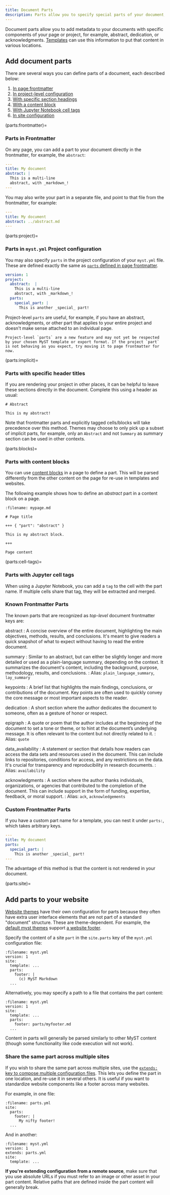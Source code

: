 ```yaml
---
title: Document Parts
description: Parts allow you to specify special parts of your document, like abstract, key points, and acknowledgements.
---
```


Document parts allow you to add metadata to your documents with specific components of your page or project, for example, abstract, dedication, or acknowledgments. [Templates](./documents-exports.md) can use this information to put that content in various locations.

## Add document parts

There are several ways you can define parts of a document, each described below:

1. [In page frontmatter](#parts:frontmatter)
2. [In project-level configuration](#parts:project)
3. [With specific section headings](#parts:implicit)
4. [With a content block](#parts:blocks)
5. [With Jupyter Notebook cell tags](#parts:cell-tags)
6. [In site configuration](#parts:site)

(parts:frontmatter)=

### Parts in Frontmatter

On any page, you can add a part to your document directly in the frontmatter, for example, the `abstract`:

```yaml
---
title: My document
abstract: |
  This is a multi-line
  abstract, with _markdown_!
---
```

You may also write your part in a separate file, and point to that file from the frontmatter, for example:

```yaml
---
title: My document
abstract: ../abstract.md
---
```

(parts:project)=

### Parts in `myst.yml` Project configuration

You may also specify `parts` in the project configuration of your `myst.yml` file. These are defined exactly the same as [`parts` defined in page frontmatter](#parts:frontmatter).

```yaml
version: 1
project:
  abstract:  |
    This is a multi-line
    abstract, with _markdown_!
  parts:
    special_part: |
      This is another _special_ part!
```

Project-level `parts` are useful, for example, if you have an abstract, acknowledgments, or other part that applies to your entire project and doesn't make sense attached to an individual page.

```{caution}
Project-level `parts` are a new feature and may not yet be respected by your chosen MyST template or export format. If the project `part` is not behaving as you expect, try moving it to page frontmatter for now.
```

(parts:implicit)=

### Parts with specific header titles

If you are rendering your project in other places, it can be helpful to leave these sections directly in the document.
Complete this using a header as usual:

```
# Abstract

This is my abstract!
```

Note that frontmatter parts and explicitly tagged cells/blocks will take precedence over this method. Themes may choose to only pick up a subset of implicit parts, for example, only an `Abstract` and not `Summary` as summary section can be used in other contexts.

(parts:blocks)=

### Parts with content blocks

You can use [content blocks](./blocks.md) in a page to define a part. This will be parsed differently from the other content on the page for re-use in templates and websites.

The following example shows how to define an _abstract_ part in a content block on a page.

```{code} markdown
:filename: mypage.md

# Page title

+++ { "part": "abstract" }

This is my abstract block.

+++

Page content

```

(parts:cell-tags)=

### Parts with Jupyter cell tags

When using a Jupyter Notebook, you can add a `tag` to the cell with the part name. If multiple cells share that tag, they will be extracted and merged. 


### Known Frontmatter Parts

The known parts that are recognized as _top-level_ document frontmatter keys are:

abstract
: A concise overview of the entire document, highlighting the main objectives, methods, results, and conclusions. It's meant to give readers a quick snapshot of what to expect without having to read the entire document.

summary
: Similar to an abstract, but can either be slightly longer and more detailed or used as a plain-language summary, depending on the context. It summarizes the document's content, including the background, purpose, methodology, results, and conclusions.
: Alias: `plain_language_summary`, `lay_summary`

keypoints
: A brief list that highlights the main findings, conclusions, or contributions of the document. Key points are often used to quickly convey the core message or most important aspects to the reader.

dedication
: A short section where the author dedicates the document to someone, often as a gesture of honor or respect.

epigraph
: A quote or poem that the author includes at the beginning of the document to set a tone or theme, or to hint at the document’s underlying message. It is often relevant to the content but not directly related to it.
: Alias: `quote`

data_availability
: A statement or section that details how readers can access the data sets and resources used in the document. This can include links to repositories, conditions for access, and any restrictions on the data. It's crucial for transparency and reproducibility in research documents.
: Alias: `availability`

acknowledgments
: A section where the author thanks individuals, organizations, or agencies that contributed to the completion of the document. This can include support in the form of funding, expertise, feedback, or moral support.
: Alias: `ack`, `acknowledgements`

### Custom Frontmatter Parts

If you have a custom part name for a template, you can nest it under `parts:`, which takes arbitrary keys.

```yaml
---
title: My document
parts:
  special_part: |
    This is another _special_ part!
---
```

The advantage of this method is that the content is not rendered in your document.

(parts:site)=

## Add parts to your website

[Website themes](./website-templates.md) have their own configuration for parts because they often have extra user interface elements that are not part of a standard "document" structure. These are theme-dependent. For example, the [default myst themes](#default-web-themes) support [a website footer](#navigation:footer).

Specify the content of a site `part` in the `site.parts` key of the `myst.yml` configuration file:

```{code} yaml
:filename: myst.yml
version: 1
site:
  template: ...
  parts:
    footer: |
      (c) MyST Markdown
  ...
```

Alternatively, you may specify a path to a file that contains the part content:

```{code} yaml
:filename: myst.yml
version: 1
site:
  template: ...
  parts:
    footer: parts/myfooter.md
  ...
```

Content in parts will generally be parsed similarly to other MyST content (though some functionality like code execution will not work).

### Share the same part across multiple sites

If you wish to share the same part across multiple sites, use the [`extends:` key to compose multiple configuration files](#composing-myst-yml). This lets you define the part in one location, and re-use it in several others. It is useful if you want to standardize website components like a footer across many websites.

For example, in one file:

```{code} yaml
:filename: parts.yml
site:
  parts:
    footer: |
      My nifty footer!
  ...
```

And in another:

```{code} yaml
:filename: myst.yml
version: 1
extends: parts.yml
site:
  template: ...
```

**If you're extending configuration from a remote source**, make sure that you use absolute URLs if you must refer to an image or other asset in your part content. Relative paths that are defined inside the part content will generally break.

